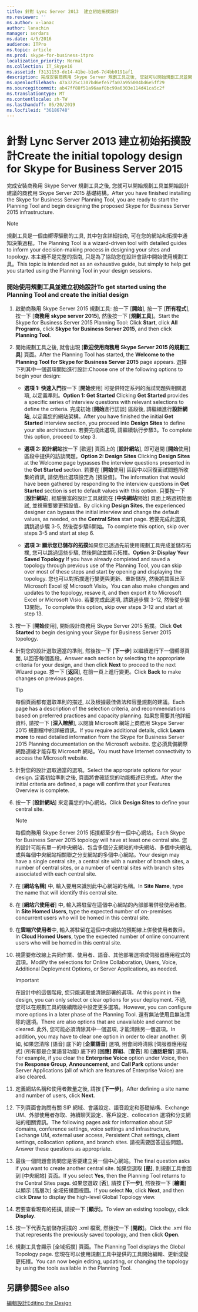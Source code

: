 ```yaml
---
title: 針對 Lync Server 2013  建立初始拓撲設計
ms.reviewer: ''
ms.author: v-lanac
author: lanachin
manager: serdars
ms.date: 4/5/2016
audience: ITPro
ms.topic: article
ms.prod: skype-for-business-itpro
localization_priority: Normal
ms.collection: IT_Skype16
ms.assetid: f3131153-de14-41be-b1e6-7d4bb0191af1
description: 完成安裝商務用 Skype Server 規劃工具之後, 您就可以開始規劃工具並開始設計建議的商務用 Skype Server 2015 基礎結構。
ms.openlocfilehash: 47a3725c1307bd6efe57fa07a955004bd6e5ff29
ms.sourcegitcommit: ab47ff88f51a96aaf8bc99a6303e114d41ca5c2f
ms.translationtype: MT
ms.contentlocale: zh-TW
ms.lasthandoff: 05/20/2019
ms.locfileid: "36186748"
---
```

# <a name="create-the-initial-topology-design-for-skype-for-business-server-2015"></a><span data-ttu-id="46e7c-103">針對 Lync Server 2013  建立初始拓撲設計</span><span class="sxs-lookup"><span data-stu-id="46e7c-103">Create the initial topology design for Skype for Business Server 2015</span></span>

<span data-ttu-id="46e7c-104">完成安裝商務用 Skype Server 規劃工具之後, 您就可以開始規劃工具並開始設計建議的商務用 Skype Server 2015 基礎結構。</span><span class="sxs-lookup"><span data-stu-id="46e7c-104">After you have finished installing the Skype for Business Server Planning Tool, you are ready to start the Planning Tool and begin designing the proposed Skype for Business Server 2015 infrastructure.</span></span>

> [!NOTE]
>  <span data-ttu-id="46e7c-105">規劃工具是一個由嚮導驅動的工具, 其中包含詳細指南, 可在您的網站和拓撲中通知決策過程。</span><span class="sxs-lookup"><span data-stu-id="46e7c-105">The Planning Tool is a wizard-driven tool with detailed guides to inform your decision-making process in designing your sites and topology.</span></span> <span data-ttu-id="46e7c-106">本主題不是完整的指南, 只是為了協助您在設計會話中開始使用規劃工具。</span><span class="sxs-lookup"><span data-stu-id="46e7c-106">This topic is intended not as an exhaustive guide, but simply to help get you started using the Planning Tool in your design sessions.</span></span>

### <a name="to-get-started-using-the-planning-tool-and-create-the-initial-design"></a><span data-ttu-id="46e7c-107">開始使用規劃工具並建立初始設計</span><span class="sxs-lookup"><span data-stu-id="46e7c-107">To get started using the Planning Tool and create the initial design</span></span>

1. <span data-ttu-id="46e7c-108">啟動商務用 Skype Server 2015 規劃工具: 按一下 [**開始**], 按一下 [**所有程式**], 按一下 [**商務用 skype server 2015**], 然後按一下 [**規劃工具**]。</span><span class="sxs-lookup"><span data-stu-id="46e7c-108">Start the Skype for Business Server 2015 Planning Tool: Click **Start**, click **All Programs**, click **Skype for Business Server 2015**, and then click **Planning Tool**.</span></span>

2. <span data-ttu-id="46e7c-109">開始規劃工具之後, 就會出現 [**歡迎使用商務用 Skype Server 2015 的規劃工具**] 頁面。</span><span class="sxs-lookup"><span data-stu-id="46e7c-109">After the Planning Tool has started, the **Welcome to the Planning Tool for Skype for Business Server 2015** page appears.</span></span> <span data-ttu-id="46e7c-110">選擇下列其中一個選項開始進行設計:</span><span class="sxs-lookup"><span data-stu-id="46e7c-110">Choose one of the following options to begin your design:</span></span>

   - <span data-ttu-id="46e7c-111">**選項 1: 快速入門**按一下 [**開始**使用] 可提供特定系列的面試問題與相關選項, 以定義準則。</span><span class="sxs-lookup"><span data-stu-id="46e7c-111">**Option 1: Get Started** Clicking **Get Started** provides a specific series of interview questions with relevant selections to define the criteria.</span></span> <span data-ttu-id="46e7c-112">完成初始 [**開始**進行訪談] 區段後, 請繼續進行**設計網站**, 以定義您的網站架構。</span><span class="sxs-lookup"><span data-stu-id="46e7c-112">After you have finished the initial **Get Started** interview section, you proceed into **Design Sites** to define your site architecture.</span></span> <span data-ttu-id="46e7c-113">若要完成此選項, 請繼續執行步驟3。</span><span class="sxs-lookup"><span data-stu-id="46e7c-113">To complete this option, proceed to step 3.</span></span>

   - <span data-ttu-id="46e7c-114">**選項 2: 設計網站**按一下 [歡迎] 頁面上的 [**設計網站**], 即可避開 [**開始**使用] 區段中提供的訪談問題。</span><span class="sxs-lookup"><span data-stu-id="46e7c-114">**Option 2: Design Sites** Clicking **Design Sites** at the Welcome page bypasses the interview questions presented in the **Get Started** section.</span></span> <span data-ttu-id="46e7c-115">若要在 [**開始**使用] 區段中以回復面試問題所收集的資訊, 請使用此選項設定為 [預設值]。</span><span class="sxs-lookup"><span data-stu-id="46e7c-115">The information that would have been gathered by responding to the interview questions in **Get Started** section is set to default values with this option.</span></span> <span data-ttu-id="46e7c-116">只要按一下 [**設計網站**], 經驗豐富的設計工具就能在 [**中央網站**開始] 頁面上略過初始面試, 並視需要變更預設值。</span><span class="sxs-lookup"><span data-stu-id="46e7c-116">By clicking **Design Sites**, the experienced designer can bypass the initial interview and change the default values, as needed, on the **Central Sites** start page.</span></span> <span data-ttu-id="46e7c-117">若要完成此選項, 請跳過步驟 3-5, 然後從步驟6開始。</span><span class="sxs-lookup"><span data-stu-id="46e7c-117">To complete this option, skip over steps 3-5 and start at step 6.</span></span>

   - <span data-ttu-id="46e7c-118">**選項 3: 顯示您已儲存的拓撲**如果您已透過先前使用規劃工具完成並儲存拓撲, 您可以跳過這些步驟, 然後開啟並顯示拓撲。</span><span class="sxs-lookup"><span data-stu-id="46e7c-118">**Option 3: Display Your Saved Topology** If you have already completed and saved a topology through previous use of the Planning Tool, you can skip over most of these steps and start by opening and displaying the topology.</span></span> <span data-ttu-id="46e7c-119">您也可以對拓撲進行變更與更新、重新儲存, 然後將其匯出至 Microsoft Excel 或 Microsoft Visio。</span><span class="sxs-lookup"><span data-stu-id="46e7c-119">You can also make changes and updates to the topology, resave it, and then export it to Microsoft Excel or Microsoft Visio.</span></span> <span data-ttu-id="46e7c-120">若要完成此選項, 請跳過步驟 3-12, 然後從步驟13開始。</span><span class="sxs-lookup"><span data-stu-id="46e7c-120">To complete this option, skip over steps 3-12 and start at step 13.</span></span>

3. <span data-ttu-id="46e7c-121">按一下 [**開始**使用], 開始設計商務用 Skype Server 2015 拓撲。</span><span class="sxs-lookup"><span data-stu-id="46e7c-121">Click **Get Started** to begin designing your Skype for Business Server 2015 topology.</span></span>

4. <span data-ttu-id="46e7c-122">針對您的設計選取適當的準則, 然後按一下 **[下一步**] 以繼續進行下一個嚮導頁面, 以回答每個區段。</span><span class="sxs-lookup"><span data-stu-id="46e7c-122">Answer each section by selecting the appropriate criteria for your design, and then click **Next** to proceed to the next Wizard page.</span></span> <span data-ttu-id="46e7c-123">按一下 [**返回**], 在前一頁上進行變更。</span><span class="sxs-lookup"><span data-stu-id="46e7c-123">Click **Back** to make changes on previous pages.</span></span>

    > [!TIP]
    > <span data-ttu-id="46e7c-124">每個頁面都有選取準則的描述, 以及根據最佳做法和容量規劃的建議。</span><span class="sxs-lookup"><span data-stu-id="46e7c-124">Each page has a description of the selection criteria, and recommendations based on preferred practices and capacity planning.</span></span> <span data-ttu-id="46e7c-125">如果您需要其他詳細資料, 請按一下 [**深入瞭解**], 以閱讀 Microsoft 網站上商務用 Skype Server 2015 規劃檔中的詳細資訊。</span><span class="sxs-lookup"><span data-stu-id="46e7c-125">If you require additional details, click **Learn more** to read detailed information from the Skype for Business Server 2015 Planning documentation on the Microsoft  website.</span></span> <span data-ttu-id="46e7c-126">您必須具備網際網路連線才能存取 Microsoft 網站。</span><span class="sxs-lookup"><span data-stu-id="46e7c-126">You must have Internet connectivity to access the Microsoft  website.</span></span>

5. <span data-ttu-id="46e7c-127">針對您的設計選取適當的選項。</span><span class="sxs-lookup"><span data-stu-id="46e7c-127">Select the appropriate options for your design.</span></span> <span data-ttu-id="46e7c-128">定義初始準則之後, 頁面將會確認您的功能概述已完成。</span><span class="sxs-lookup"><span data-stu-id="46e7c-128">After the initial criteria are defined, a page will confirm that your Features Overview is complete.</span></span>

6. <span data-ttu-id="46e7c-129">按一下 [**設計網站**] 來定義您的中心網站。</span><span class="sxs-lookup"><span data-stu-id="46e7c-129">Click **Design Sites** to define your central site.</span></span>

    > [!NOTE]
    > <span data-ttu-id="46e7c-130">每個商務用 Skype Server 2015 拓撲都至少有一個中心網站。</span><span class="sxs-lookup"><span data-stu-id="46e7c-130">Each Skype for Business Server 2015 topology will have at least one central site.</span></span> <span data-ttu-id="46e7c-131">您的設計可能有單一的中央網站、包含多個分支網站的中央網站、多個中央網站, 或與每個中央網站相關聯之分支網站的多個中心網站。</span><span class="sxs-lookup"><span data-stu-id="46e7c-131">Your design may have a single central site, a central site with a number of branch sites, a number of central sites, or a number of central sites with branch sites associated with each central site.</span></span>

7. <span data-ttu-id="46e7c-132">在 [**網站名稱**] 中, 輸入要用來識別此中心網站的名稱。</span><span class="sxs-lookup"><span data-stu-id="46e7c-132">In **Site Name**, type the name that will identify this central site.</span></span>

8. <span data-ttu-id="46e7c-133">在 [**網站穴使用者**] 中, 輸入將駐留在這個中心網站的內部部署併發使用者數。</span><span class="sxs-lookup"><span data-stu-id="46e7c-133">In **Site Homed Users**, type the expected number of on-premises concurrent users who will be homed in this central site.</span></span>

9. <span data-ttu-id="46e7c-134">在**雲端穴使用者**中, 輸入將駐留在這個中央網站的預期線上併發使用者數目。</span><span class="sxs-lookup"><span data-stu-id="46e7c-134">In **Cloud Homed Users**, type the expected number of online concurrent users who will be homed in this central site.</span></span>

10. <span data-ttu-id="46e7c-135">視需要修改線上共同作業、使用者、語音、其他部署選項或伺服器應用程式的選項。</span><span class="sxs-lookup"><span data-stu-id="46e7c-135">Modify the selections for Online Collaboration, Users, Voice, Additional Deployment Options, or Server Applications, as needed.</span></span>

    > [!IMPORTANT]
    > <span data-ttu-id="46e7c-136">在設計中的這個階段, 您只能選取或清除部署的選項。</span><span class="sxs-lookup"><span data-stu-id="46e7c-136">At this point in the design, you can only select or clear options for your deployment.</span></span> <span data-ttu-id="46e7c-137">不過, 您可以在規劃工具的後續階段中設定更多選項。</span><span class="sxs-lookup"><span data-stu-id="46e7c-137">However, you can configure more options in a later phase of the Planning Tool.</span></span> <span data-ttu-id="46e7c-138">還有無法使用且無法清除的選項。</span><span class="sxs-lookup"><span data-stu-id="46e7c-138">There are also options that are unavailable and cannot be cleared.</span></span> <span data-ttu-id="46e7c-139">此外, 您可能必須清除其中一個選項, 才能清除另一個選項。</span><span class="sxs-lookup"><span data-stu-id="46e7c-139">In addition, you may have to clear one option in order to clear another.</span></span> <span data-ttu-id="46e7c-140">例如, 如果您清除 [語音] 底下的 [**企業語音**] 選項, 則會同時清除 [伺服器應用程式] (所有都是企業語音功能) 底下的 [**回應] 群組**、[**宣告**] 和 [**通話駐留**] 選項。</span><span class="sxs-lookup"><span data-stu-id="46e7c-140">For example, if you clear the **Enterprise Voice** option under Voice, then the **Response Group**, **Announcement**, and **Call Park** options under Server Applications (all of which are features of Enterprise Voice) are also cleared.</span></span>

11. <span data-ttu-id="46e7c-141">定義網站名稱和使用者數量之後, 請按 **[下一步]**。</span><span class="sxs-lookup"><span data-stu-id="46e7c-141">After defining a site name and number of users, click **Next**.</span></span>

12. <span data-ttu-id="46e7c-142">下列頁面會詢問有關 SIP 網域、會議設定、語音設定和基礎結構、Exchange UM、外部使用者存取、持續聊天設定、客戶設定、collocation 選項和分支網站的相關資訊。</span><span class="sxs-lookup"><span data-stu-id="46e7c-142">The following pages ask for information about SIP domains, conference settings, voice settings and infrastructure, Exchange UM, external user access, Persistent Chat settings, client settings, collocation options, and branch sites.</span></span> <span data-ttu-id="46e7c-143">請視需要回答這些問題。</span><span class="sxs-lookup"><span data-stu-id="46e7c-143">Answer these questions as appropriate.</span></span>

13. <span data-ttu-id="46e7c-144">最後一個問題會詢問您是否要建立另一個中心網站。</span><span class="sxs-lookup"><span data-stu-id="46e7c-144">The final question asks if you want to create another central site.</span></span> <span data-ttu-id="46e7c-145">如果您選取 **[是]**, 則規劃工具會回到 [中央網站] 頁面。</span><span class="sxs-lookup"><span data-stu-id="46e7c-145">If you select **Yes**, then the Planning Tool returns to the Central Sites page.</span></span> <span data-ttu-id="46e7c-146">如果您選取 [**否**], 請按 **[下一步]**, 然後按一下 [**繪圖**] 以顯示 [高層次] 全域拓撲圖視圖。</span><span class="sxs-lookup"><span data-stu-id="46e7c-146">If you select **No**, click **Next**, and then click **Draw** to display the high-level Global Topology view.</span></span>

14. <span data-ttu-id="46e7c-147">若要查看現有的拓撲, 請按一下 [**顯示**]。</span><span class="sxs-lookup"><span data-stu-id="46e7c-147">To view an existing topology, click **Display**.</span></span>

15. <span data-ttu-id="46e7c-148">按一下代表先前儲存拓撲的 .xml 檔案, 然後按一下 [**開啟**]。</span><span class="sxs-lookup"><span data-stu-id="46e7c-148">Click the .xml file that represents the previously saved topology, and then click **Open**.</span></span>

16. <span data-ttu-id="46e7c-149">規劃工具會顯示 [全域拓撲] 頁面。</span><span class="sxs-lookup"><span data-stu-id="46e7c-149">The Planning Tool displays the Global Topology page.</span></span> <span data-ttu-id="46e7c-150">您現在可以使用規劃工具中提供的工具開始編輯、更新或變更拓撲。</span><span class="sxs-lookup"><span data-stu-id="46e7c-150">You can now begin editing, updating, or changing the topology by using the tools available in the Planning Tool.</span></span>

## <a name="see-also"></a><span data-ttu-id="46e7c-151">另請參閱</span><span class="sxs-lookup"><span data-stu-id="46e7c-151">See also</span></span>

[<span data-ttu-id="46e7c-152">編輯設計</span><span class="sxs-lookup"><span data-stu-id="46e7c-152">Editing the Design</span></span>](https://technet.microsoft.com/library/08f639ba-0e5f-4ae7-9191-c3d96c25b169.aspx)

